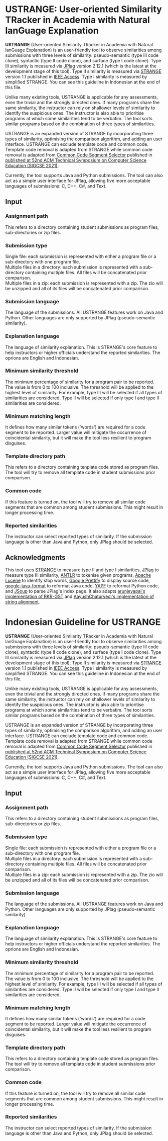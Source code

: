 # USTRANGE: User-oriented Similarity TRacker in Academia with Natural lanGuage Explanation

**USTRANGE** \(User-oriented Similarity TRacker in Academia with Natural lanGuage Explanation\) is an user-friendly tool to observe similarities among submissions with three levels of similarity: pseudo-semantic (type III code clone), syntactic (type II code clone), and surface (type I code clone). Type III similarity is measured via [JPlag](https://github.com/jplag/jplag) version 2.12.1 (which is the latest at the development stage of this tool). Type II similarity is measured via [STRANGE](https://github.com/oscarkarnalim/strange) version 1.1 published in [IEEE Access](https://doi.org/10.1109/ACCESS.2021.3073703). Type I similarity is measured by simplified STRANGE. You can see this guideline in Indonesian at the end of this file. 

Unlike many existing tools, USTRANGE is applicable for any assessments, even the trivial and the strongly directed ones. If many programs share the same similarity, the instructor can rely on shallower levels of similarity to identify the suspicious ones. The instructor is also able to prioritise programs at which some similarities tend to be verbatim. The tool sorts similar programs based on the combination of three types of similarities.

USTRANGE is an expanded version of STRANGE by incorporating three types of similarity, optimising the comparison algorithm, and adding an user interface. USTRANGE can exclude template code and common code. Template code removal is adapted from STRANGE while common code removal is adapted from [Common Code Segment Selector](https://github.com/oscarkarnalim/c2s2) published in [published at 52nd ACM Technical Symposium on Computer Science Education (SIGCSE 2021)](https://dl.acm.org/doi/10.1145/3408877.3432436).

Currently, the tool supports Java and Python submissions. The tool can also act as a simple user interface for JPlag, allowing five more acceptable languages of submissions: C, C++, C#, and Text.

## Input 
### Assignment path
This refers to a directory containing student submissions as program files, sub-directories or zip files.

### Submission type
Single file: each submission is represented with either a program file or a sub-directory with one program file.  
Multiple files in a directory: each submission is represented with a sub-directory containing multiple files. All files will be concatenated prior comparison.  
Multiple files in a zip: each submission is represented with a zip. The zio will be unzipped and all of its files will be concatenated prior comparison.  

### Submission language
The language of the submissions. All USTRANGE features work on Java and Python. Other languages are only supported by JPlag (pseudo-semantic similarity).

### Explanation language
The language of similarity explanation. This is STRANGE's core feature to help instructors or higher officials understand the reported similarities. The oprions are English and Indonesian.

### Minimum similarity threshold
The minimum percentage of similarity for a program pair to be reported. The value is from 0 to 100 inclusive. The threshold will be applied to the highest level of similarity. For example, type III will be selected if all types of similarities are considered. Type II will be selected if only type I and type II similarities are considered.

### Minimum matching length
It defines how many similar tokens ('words') are required for a code segment to be reported. Larger value will mitigate the occurrence of coincidental similarity, but it will make the tool less resilient to program disguises.

### Template directory path
This refers to a directory containing tenplate code stored as program files. The tool will try to remove all template code in student submissions prior comparison.

### Common code
If this feature is turned on, the tool will try to remove all similar code segments that are common among student submissions. This might result in longer processing time.

### Reported similarities
The instructor can select reported types of similarity. If the submission language is other than Java and Python, only JPlag should be selected.

## Acknowledgments
This tool uses [STRANGE](https://github.com/oscarkarnalim/strange) to measure type II and type I similarities, [JPlag](https://github.com/jplag/jplag) to measure type III similarity, [ANTLR](https://www.antlr.org/) to tokenise given programs, [Apache Lucene](https://lucene.apache.org/) to identify stop words, [Google Prettify](https://github.com/google/code-prettify) to display source code, [google-java-format](https://github.com/google/google-java-format) to reformat Java code, [YAPF](https://github.com/google/yapf) to reformat Python code, and [JSoup](https://jsoup.org/) to parse JPlag's index page. It also adapts [arunjeyapal's implementation of RKR-GST](https://github.com/arunjeyapal/GreedyStringTiling) and [AayushChaturvedi's implementation of string alignment](https://www.geeksforgeeks.org/sequence-alignment-problem/).

# Indonesian Guideline for USTRANGE
**USTRANGE** \(User-oriented Similarity TRacker in Academia with Natural lanGuage Explanation\) is an user-friendly tool to observe similarities among submissions with three levels of similarity: pseudo-semantic (type III code clone), syntactic (type II code clone), and surface (type I code clone). Type III similarity is measured via [JPlag](https://github.com/jplag/jplag) version 2.12.1 (which is the latest at the development stage of this tool). Type II similarity is measured via [STRANGE](https://github.com/oscarkarnalim/strange) version 1.1 published in [IEEE Access](https://doi.org/10.1109/ACCESS.2021.3073703). Type I similarity is measured by simplified STRANGE. You can see this guideline in Indonesian at the end of this file. 

Unlike many existing tools, USTRANGE is applicable for any assessments, even the trivial and the strongly directed ones. If many programs share the same similarity, the instructor can rely on shallower levels of similarity to identify the suspicious ones. The instructor is also able to prioritise programs at which some similarities tend to be verbatim. The tool sorts similar programs based on the combination of three types of similarities.

USTRANGE is an expanded version of STRANGE by incorporating three types of similarity, optimising the comparison algorithm, and adding an user interface. USTRANGE can exclude template code and common code. Template code removal is adapted from STRANGE while common code removal is adapted from [Common Code Segment Selector](https://github.com/oscarkarnalim/c2s2) published in [published at 52nd ACM Technical Symposium on Computer Science Education (SIGCSE 2021)](https://dl.acm.org/doi/10.1145/3408877.3432436).

Currently, the tool supports Java and Python submissions. The tool can also act as a simple user interface for JPlag, allowing five more acceptable languages of submissions: C, C++, C#, and Text.

## Input 
### Assignment path
This refers to a directory containing student submissions as program files, sub-directories or zip files.

### Submission type
Single file: each submission is represented with either a program file or a sub-directory with one program file.  
Multiple files in a directory: each submission is represented with a sub-directory containing multiple files. All files will be concatenated prior comparison.  
Multiple files in a zip: each submission is represented with a zip. The zio will be unzipped and all of its files will be concatenated prior comparison.  

### Submission language
The language of the submissions. All USTRANGE features work on Java and Python. Other languages are only supported by JPlag (pseudo-semantic similarity).

### Explanation language
The language of similarity explanation. This is STRANGE's core feature to help instructors or higher officials understand the reported similarities. The oprions are English and Indonesian.

### Minimum similarity threshold
The minimum percentage of similarity for a program pair to be reported. The value is from 0 to 100 inclusive. The threshold will be applied to the highest level of similarity. For example, type III will be selected if all types of similarities are considered. Type II will be selected if only type I and type II similarities are considered.

### Minimum matching length
It defines how many similar tokens ('words') are required for a code segment to be reported. Larger value will mitigate the occurrence of coincidental similarity, but it will make the tool less resilient to program disguises.

### Template directory path
This refers to a directory containing tenplate code stored as program files. The tool will try to remove all template code in student submissions prior comparison.

### Common code
If this feature is turned on, the tool will try to remove all similar code segments that are common among student submissions. This might result in longer processing time.

### Reported similarities
The instructor can select reported types of similarity. If the submission language is other than Java and Python, only JPlag should be selected.
